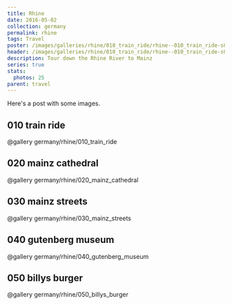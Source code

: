 ```yaml
---
title: Rhine
date: 2016-05-02
collection: germany
permalink: rhine
tags: Travel
poster: /images/galleries/rhine/010_train_ride/rhine--010_train_ride-s001-r4.jpg
header: /images/galleries/rhine/010_train_ride/rhine--010_train_ride-s001-r4.jpg
description: Tour down the Rhine River to Mainz
series: true
stats:
  photos: 25
parent: travel
---
```


Here's a post with some images.


## 010 train ride

@gallery germany/rhine/010_train_ride


## 020 mainz cathedral

@gallery germany/rhine/020_mainz_cathedral


## 030 mainz streets

@gallery germany/rhine/030_mainz_streets


## 040 gutenberg museum

@gallery germany/rhine/040_gutenberg_museum


## 050 billys burger

@gallery germany/rhine/050_billys_burger
